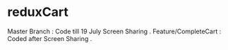 # reduxCart

Master Branch : Code till 19 July Screen Sharing . 
Feature/CompleteCart : Coded after Screen Sharing .
